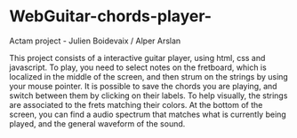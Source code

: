 # WebGuitar-chords-player-
Actam project - Julien Boidevaix / Alper Arslan

This project consists of a interactive guitar player, using html, css and javascript.
To play, you need to select notes on the fretboard, which is localized in the middle of the screen, and then strum on the strings by using your mouse pointer.
It is possible to save the chords you are playing, and switch between them by clicking on their labels.
To help visually, the strings are associated to the frets matching their colors.
At the bottom of the screen, you can find a audio spectrum that matches what is currently being played, and the general waveform of the sound.
